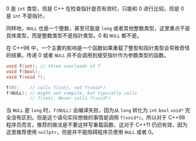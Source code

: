 0 是 `int` 类型，但是 C++ 在检查指针是否有效时，只能和 0 进行比较。但是 0 是 `int` 不是指针。

同样地，`NULL` 也是一个整数，甚至可能是 `long` 或者其他整数类型，这里重点不是具体类型，而是整数类型不是指针类型。0 和 `NULL` 都不是。

在 C++98 中，一个主要的影响是一个函数如果重载了整型和指针类型会导致奇怪的结果。传递 0 或者 `NULL` 并不会调用到接受指针作为参数类型的函数。
```cpp
void f(int); // three overloads of f
void f(bool);
void f(void *);

f(0);    // calls f(int), not f(void*)
f(NULL); // might not compile, but typically calls
         // f(int). Never calls f(void*)
```

当 `NULL` 是 `long` 时，`f(NULL)` 会编译失败，因为从 `long` 转化为 `int` `bool` `void*` 完全没有区别。但是这个语句实际想做的事情是调用 `f(void*)`。所以对于 C++98 程序员而言，推荐的做法是不要这样写重载函数，这对于 C++11 仍旧有效，因为这里推荐使用 `nullptr`，但是并不能阻碍程序员使用 `NULL` 或者 0。
